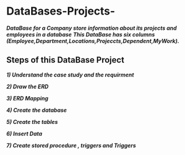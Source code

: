 # DataBases-Projects-

***DataBase for a Company store information about its projects and employees in a database***
***This DataBase has six columns (Employee,Department,Locations,Projeccts,Dependent,MyWork).***

## Steps of this DataBase Project 

***1) Understand the case study and the requirment***

***2) Draw the ERD*** 

***3) ERD Mapping***

***4) Create the database***

***5) Create the tables***

***6) Insert Data***

***7) Create stored procedure , triggers and Triggers***



